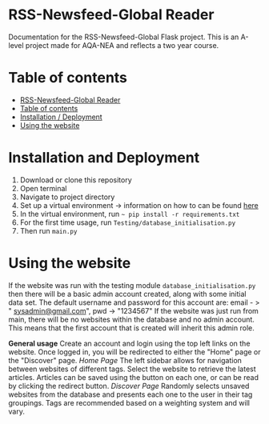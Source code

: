 # RSS-Newsfeed-Global Reader

Documentation for the RSS-Newsfeed-Global Flask project. This is an A-level project made for AQA-NEA and reflects a two
year course.

# Table of contents

- [RSS-Newsfeed-Global Reader](#rss-newsfeed-global-reader)
- [Table of contents](#table-of-contents)
- [Installation / Deployment](#installation-and-deployment)
- [Using the website](#using-the-website)

# Installation and Deployment

1. Download or clone this repository
2. Open terminal
3. Navigate to project directory
4. Set up a virtual environment -> information on how to can be
   found [here](https://www.freecodecamp.org/news/how-to-setup-virtual-environments-in-python/)
5. In the virtual environment, run ``~ pip install -r requirements.txt``
6. For the first time usage, run ``Testing/database_initialisation.py``
7. Then run ``main.py``

# Using the website

If the website was run with the testing module `database_initialisation.py` then there will be a basic admin account
created, along with some initial data set. The default username and password for this account are: email - > "
sysadmin@gmail.com", pwd -> "1234567"
If the website was just run from main, there will be no websites within the database and no admin account. This means
that the first account that is created will inherit this admin role.

**General usage**
Create an account and login using the top left links on the website. Once logged in, you will be redirected to either
the "Home" page or the "Discover" page.
*Home Page*
The left sidebar allows for navigation between websites of different tags. Select the website to retrieve the latest
articles. Articles can be saved using the button on each one, or can be read by clicking the redirect button.
*Discover Page*
Randomly selects unsaved websites from the database and presents each one to the user in their tag groupings. Tags are
recommended based on a weighting system and will vary.


